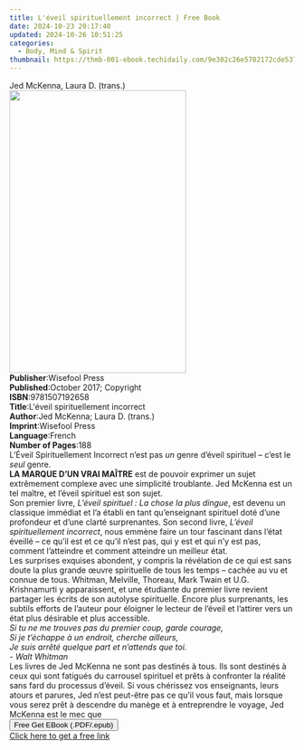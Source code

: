 ```yaml
---
title: L'éveil spirituellement incorrect | Free Book
date: 2024-10-23 20:17:40
updated: 2024-10-26 10:51:25
categories:
  - Body, Mind & Spirit
thumbnail: https://thmb-001-ebook.techidaily.com/9e302c26e5782172cde5371d873b39fafe56d876e2c9411959984ea6749809e3.jpg
---
```

<main id="book-container">
  <div class="flex flex-col">
    <div class="book-brief flex-1 py-6 px-4 sm:p-6 md:py-10 md:px-8">
      <!-- brief-->
      <div class="book-brief-main">Jed McKenna, Laura D. (trans.)</div>
    </div>
    <div
      class="book-meta-info flex-1 grid gap-4 col-start-1 col-end-3 row-start-1 sm:mb-6 sm:grid-cols-4 lg:gap-6 lg:col-start-2 lg:row-end-6 lg:row-span-6 lg:mb-0"
    >
      <div
        class="book-meta-info-left place-content-center mt-4 p-4 text-sm leading-6 col-start-2 col-span-2 dark:text-slate-400"
      >
        <img
          class="w-full h-500 object-cover rounded-lg sm:h-255 sm:col-span-2 lg:col-span-full"
          src="https://img-001-ebook.techidaily.com/1afcae303324dabe85aae4e6010f3467bb201af72905d1afe48899653cb87b4d.jpg"
          alt=""
          width="312"
          height="500"
        />
      </div>
      <div
        class="book-meta-info-right mt-2 col-start-1 row-start-2 col-span-3 self-center"
      >
        <!-- meta data  -->
        <div class="flex flex-col px-4 md:px-8">
          <div class="flex-1">
            <strong>Publisher</strong>:<span class="px-2">Wisefool Press</span>
          </div>
          <div class="flex-1">
            <strong>Published</strong>:<span class="px-2"
              >October 2017; Copyright</span
            >
          </div>
          <div class="flex-1">
            <strong>ISBN</strong>:<span class="px-2">9781507192658</span>
          </div>
          <div class="flex-1">
            <strong>Title</strong>:<span class="px-2"
              >L&#39;éveil spirituellement incorrect</span
            >
          </div>
          <div class="flex-1">
            <strong>Author</strong>:<span class="px-2"
              >Jed McKenna; Laura D. (trans.)</span
            >
          </div>
          <div class="flex-1">
            <strong>Imprint</strong>:<span class="px-2">Wisefool Press</span>
          </div>
          <div class="flex-1">
            <strong>Language</strong>:<span class="px-2">French</span>
          </div>
          <div class="flex-1">
            <strong>Number of Pages</strong>:<span class="px-2">188</span>
          </div>
        </div>
      </div>
    </div>
    <div class="book-description flex-1 py-6 px-4 sm:p-6 md:py-10 md:px-8">
      <div class="book-description-main">
        <div accordion-content="" id="description">
          L’Éveil Spirituellement Incorrect n’est pas <i>un </i>genre d’éveil
          spirituel – c’est le <i>seul </i>genre.<br /><b
            >LA MARQUE D’UN VRAI MAÎTRE</b
          >
          est de pouvoir exprimer un sujet extrêmement complexe avec une
          simplicité troublante. Jed McKenna est un tel maître, et l’éveil
          spirituel est son sujet.<br />Son premier livre,
          <i>L’éveil spirituel&nbsp;: La chose la plus dingue</i>, est devenu un
          classique immédiat et l’a établi en tant qu’enseignant spirituel doté
          d’une profondeur et d’une clarté surprenantes. Son second livre,
          <i>L’éveil spirituellement incorrect</i>, nous emmène faire un tour
          fascinant dans l’état éveillé – ce qu’il est et ce qu’il n’est pas,
          qui y est et qui n’y est pas, comment l’atteindre et comment atteindre
          un meilleur état.<br />Les surprises exquises abondent, y compris la
          révélation de ce qui est sans doute la plus grande œuvre spirituelle
          de tous les temps – cachée au vu et connue de tous. Whitman, Melville,
          Thoreau, Mark Twain et U.G. Krishnamurti y apparaissent, et une
          étudiante du premier livre revient partager les écrits de son autolyse
          spirituelle. Encore plus surprenants, les subtils efforts de l’auteur
          pour éloigner le lecteur de l’éveil et l’attirer vers un état plus
          désirable et plus accessible.<br /><i
            >Si tu ne me trouves pas du premier coup, garde courage,</i
          ><br /><i><i>Si je t’échappe à un endroit, cherche ailleurs,</i></i
          ><br /><i>Je suis arrêté quelque part et n’attends que toi.</i
          ><br /><i>- Walt Whitman</i><br />Les livres de Jed McKenna ne sont
          pas destinés à tous. Ils sont destinés à ceux qui sont fatigués du
          carrousel spirituel et prêts à confronter la réalité sans fard du
          processus d’éveil. Si vous chérissez vos enseignants, leurs atours et
          parures, Jed n’est peut-être pas ce qu’il vous faut, mais lorsque vous
          serez prêt à descendre du manège et à entreprendre le voyage, Jed
          McKenna est le mec que
        </div>
        <div class="accordion-fader"></div>
      </div>
    </div>
    <div class="book-excerpts flex-1 py-6 px-4 sm:p-6 md:py-10 md:px-8"></div>
    <div
      class="book-about-author flex-1 py-6 px-4 sm:p-6 md:py-10 md:px-8"
    ></div>
    <div class="book-free-get flex-1 py-6 px-4 sm:p-6 md:py-10 md:px-8">
      <button
        id="btn-free-get"
        class="bg-blue-500 hover:bg-blue-700 text-white font-bold py-2 px-4 rounded"
      >
        Free Get EBook (.PDF/.epub)
      </button>
      <div id="countdown-display" class="px-2 text-lg mt-2"></div>
      <a
        id="free-link"
        class="hidden bg-blue-500 hover:bg-blue-700 text-white font-bold py-2 px-4 rounded"
        href="https://www.ebooks.com/en-us/book/95875991/l-veil-spirituellement-incorrect/jed-mckenna/"
        target="_blank"
        >Click here to get a free link</a
      >
    </div>
    <script>
      let countdownTime = 0;
      let countdownInterval = null;
      document
        .getElementById('btn-free-get')
        .addEventListener('click', startCountdown);
      function startCountdown() {
        countdownTime = new Date().getTime() + 60000 * 3;
        countdownInterval = setInterval(updateCountdown, 1000);
        document.getElementById('btn-free-get').disabled = true;
        document
          .getElementById('btn-free-get')
          .classList.add('bg-gray-500', 'cursor-not-allowed');
      }
      function updateCountdown() {
        let currentTime = new Date().getTime();
        let timeLeft = countdownTime - currentTime;
        let secondsLeft = Math.floor(timeLeft / 1000);
        document.getElementById('countdown-display').innerHTML =
          `Remaining time: ${secondsLeft} seconds.`;
        if (secondsLeft <= 0) {
          clearInterval(countdownInterval);
          document.getElementById('btn-free-get').classList.add('hidden');
          document.getElementById('free-link').classList.remove('hidden');
          document.getElementById('countdown-display').innerHTML = '';
        }
      }
    </script>
  </div>
</main>
